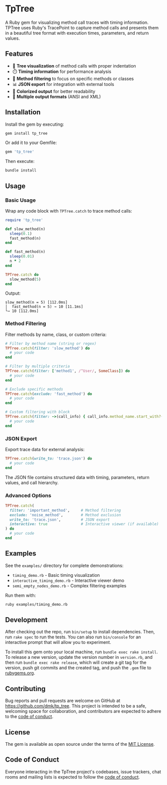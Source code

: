 # TpTree

A Ruby gem for visualizing method call traces with timing information. TPTree uses Ruby's TracePoint to capture method calls and presents them in a beautiful tree format with execution times, parameters, and return values.

## Features

- 🌳 **Tree visualization** of method calls with proper indentation
- ⏱️ **Timing information** for performance analysis
- 🎯 **Method filtering** to focus on specific methods or classes
- 📊 **JSON export** for integration with external tools
- 🎨 **Colorized output** for better readability
- 🔧 **Multiple output formats** (ANSI and XML)

## Installation

Install the gem by executing:

```bash
gem install tp_tree
```

Or add it to your Gemfile:

```ruby
gem 'tp_tree'
```

Then execute:

```bash
bundle install
```

## Usage

### Basic Usage

Wrap any code block with `TPTree.catch` to trace method calls:

```ruby
require 'tp_tree'

def slow_method(n)
  sleep(0.1)
  fast_method(n)
end

def fast_method(n)
  sleep(0.01)
  n * 2
end

TPTree.catch do
  slow_method(5)
end
```

Output:
```
slow_method(n = 5) [112.0ms]
│  fast_method(n = 5) → 10 [11.1ms]
└→ 10 [112.0ms]
```

### Method Filtering

Filter methods by name, class, or custom criteria:

```ruby
# Filter by method name (string or regex)
TPTree.catch(filter: 'slow_method') do
  # your code
end

# Filter by multiple criteria
TPTree.catch(filter: ['method1', /^User/, SomeClass]) do
  # your code
end

# Exclude specific methods
TPTree.catch(exclude: 'fast_method') do
  # your code
end

# Custom filtering with block
TPTree.catch(filter: ->(call_info) { call_info.method_name.start_with?('api_') }) do
  # your code
end
```

### JSON Export

Export trace data for external analysis:

```ruby
TPTree.catch(write_to: 'trace.json') do
  # your code
end
```

The JSON file contains structured data with timing, parameters, return values, and call hierarchy.

### Advanced Options

```ruby
TPTree.catch(
  filter: 'important_method',     # Method filtering
  exclude: 'noise_method',        # Method exclusion
  write_to: 'trace.json',         # JSON export
  interactive: true               # Interactive viewer (if available)
) do
  # your code
end
```

## Examples

See the `examples/` directory for complete demonstrations:

- `timing_demo.rb` - Basic timing visualization
- `interactive_timing_demo.rb` - Interactive viewer demo
- `semi_empty_nodes_demo.rb` - Complex filtering examples

Run them with:
```bash
ruby examples/timing_demo.rb
```

## Development

After checking out the repo, run `bin/setup` to install dependencies. Then, run `rake spec` to run the tests. You can also run `bin/console` for an interactive prompt that will allow you to experiment.

To install this gem onto your local machine, run `bundle exec rake install`. To release a new version, update the version number in `version.rb`, and then run `bundle exec rake release`, which will create a git tag for the version, push git commits and the created tag, and push the `.gem` file to [rubygems.org](https://rubygems.org).

## Contributing

Bug reports and pull requests are welcome on GitHub at https://github.com/dmk/tp_tree. This project is intended to be a safe, welcoming space for collaboration, and contributors are expected to adhere to the [code of conduct](https://github.com/dmk/tp_tree/blob/main/CODE_OF_CONDUCT.md).

## License

The gem is available as open source under the terms of the [MIT License](https://opensource.org/licenses/MIT).

## Code of Conduct

Everyone interacting in the TpTree project's codebases, issue trackers, chat rooms and mailing lists is expected to follow the [code of conduct](https://github.com/dmk/tp_tree/blob/main/CODE_OF_CONDUCT.md).
